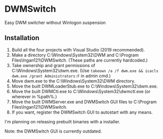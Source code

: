 # DWMSwitch
Easy DWM switcher without Winlogon suspension

## Installation
1. Build all the four projects with Visual Studio (2019 recommended).
2. Make a directory C:\Windows\System32\DWM and C:\Program Files\Ingan121\DWMSwitch. (These paths are currently hardcoded.)
3. Take ownership and grant permissions of C:\Windows\System32\dwm.exe. (Use ```takeown /a /f dwm.exe && icacls dwm.exe /grant Administrators:F``` in admin cmd.)
4. Move dwm.exe to the C:\Windows\System32\DWM directory.
5. Move the built DWMLoaderStub.exe to C:\Windows\System32\dwm.exe.
6. Move the built DWMCtl.exe to C:\Windows\System32\dwmctl.exe (or wherever in %path%.)
7. Move the built DWMServer.exe and DWMSwitch GUI files to C:\Program Files\Ingan121\DWMSwitch.
8. If you want, register the DWMSwitch GUI to autostart with any means.

I'm planning on releasing prebuilt binaries with a installer.

Note: the DWMSwitch GUI is currently outdated.
